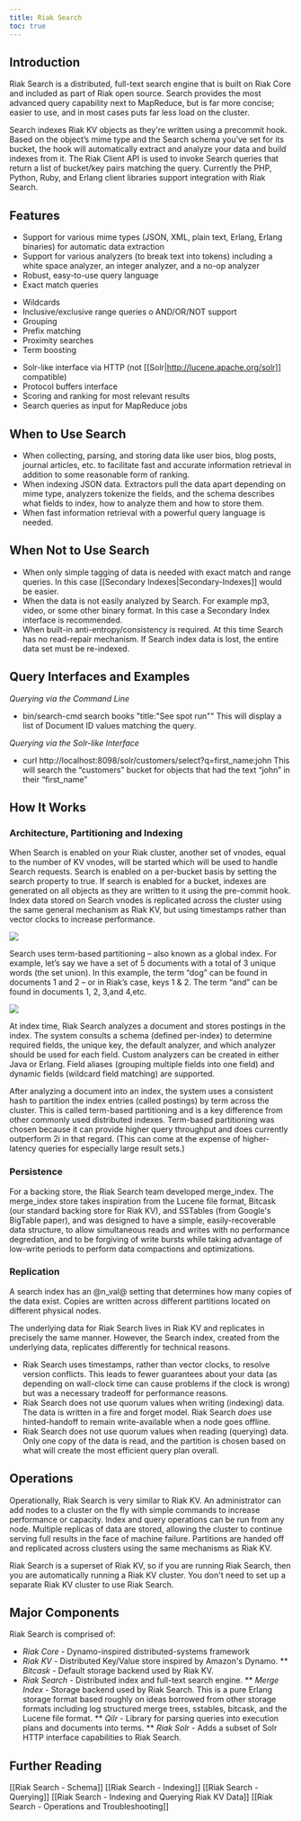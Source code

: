 ```yaml
---
title: Riak Search
toc: true
---
```


## Introduction

Riak Search is a distributed, full-text search engine that is built on Riak Core and included as part of Riak open source. Search provides the most advanced query capability next to MapReduce, but is far more concise; easier to use, and in most cases puts far less load on the cluster.

Search indexes Riak KV objects as they're written using a precommit hook. Based on the object’s mime type and the Search schema you’ve set for its bucket, the hook will automatically extract and analyze your data and build indexes from it. The Riak Client API is used to invoke Search queries that return a list of bucket/key pairs matching the query. Currently the PHP, Python, Ruby, and Erlang client libraries support integration with Riak Search.

## Features

* Support for various mime types (JSON, XML, plain text, Erlang, Erlang binaries) for automatic data extraction
* Support for various analyzers (to break text into tokens) including a white space analyzer, an integer analyzer, and a no-op analyzer
* Robust, easy-to-use query language
* Exact match queries
- Wildcards
- Inclusive/exclusive range queries o AND/OR/NOT support
- Grouping
- Prefix matching
- Proximity searches
- Term boosting
* Solr-like interface via HTTP (not [[Solr|http://lucene.apache.org/solr]] compatible)
* Protocol buffers interface
* Scoring and ranking for most relevant results
* Search queries as input for MapReduce jobs

## When to Use Search 

* When collecting, parsing, and storing data like user bios, blog posts, journal articles, etc. to facilitate fast and accurate information retrieval in addition to some reasonable form of ranking.
* When indexing JSON data. Extractors pull the data apart depending on mime type, analyzers tokenize the fields, and the schema describes what fields to index, how to analyze them and how to store them.
* When fast information retrieval with a powerful query language is needed.

## When Not to Use Search 

* When only simple tagging of data is needed with exact match and range queries. In this case [[Secondary Indexes|Secondary-Indexes]] would be easier.
* When the data is not easily analyzed by Search. For example mp3, video, or some other binary format. In this case a Secondary Index interface is recommended.
* When built-in anti-entropy/consistency is required. At this time Search has no read-repair mechanism. If Search index data is lost, the entire data set must be re-indexed.

## Query Interfaces and Examples

_Querying via the Command Line_

*   bin/search-cmd search books "title:\"See spot run\""
This will display a list of Document ID values matching the query.

_Querying via the Solr-like Interface_

*  curl http://localhost:8098/solr/customers/select?q=first_name:john
This will search the “customers” bucket for objects that had the text “john” in their “first_name”

## How It Works 


### Architecture, Partitioning and Indexing

When Search is enabled on your Riak cluster, another set of vnodes, equal to the number of KV vnodes, will be started which will be used to handle Search requests. Search is enabled on a per-bucket basis by setting the search property to true. If search is enabled for a bucket, indexes are generated on all objects as they are written to it using the pre-commit hook. Index data stored on Search vnodes is replicated across the cluster using the same general mechanism as Riak KV, but using timestamps rather than vector clocks to increase performance.

<img class="centered_img" src="/images/riak_search_enabling_physical_node.png" />

Search uses term-based partitioning – also known as a global index. For example, let’s say we have a set of 5 documents with a total of 3 unique words (the set union). In this example, the term “dog” can be found in documents 1 and 2 – or in Riak’s case, keys 1 & 2. The term “and” can be found in documents 1, 2, 3,and 4,etc.

<img class="centered_img" src="/images/riak_search_document_table.png" />

At index time, Riak Search analyzes a document and stores postings in the index. The system consults a schema (defined per-index) to determine required fields, the unique key, the default analyzer, and which analyzer should be used for each field. Custom analyzers can be created in either Java or Erlang. Field aliases (grouping multiple fields into one field) and dynamic fields (wildcard field matching) are supported.

After analyzing a document into an index, the system uses a consistent hash to partition the index entries (called postings) by term across the cluster. This is called term-based partitioning and is a key difference from other commonly used distributed indexes. Term-based partitioning was chosen because it can provide higher query throughput and does currently outperform 2i in that regard. (This can come at the expense of higher-latency queries for especially large result sets.)

### Persistence

For a backing store, the Riak Search team developed merge\_index. The merge\_index store takes inspiration from the Lucene file format, Bitcask (our standard backing store for Riak KV), and SSTables (from Google's BigTable paper), and was designed to have a simple, easily-recoverable data structure, to allow simultaneous reads and writes with no performance degredation, and to be forgiving of write bursts while taking advantage of low-write periods to perform data compactions and optimizations.

### Replication

A search index has an @n_val@ setting that determines how many copies of the data exist. Copies are written across different partitions located on different physical nodes.

The underlying data for Riak Search lives in Riak KV and replicates in precisely the same manner. However, the Search index, created from the underlying data, replicates differently for technical reasons.

* Riak Search uses timestamps, rather than vector clocks, to resolve version conflicts. This leads to fewer guarantees about your data (as depending on wall-clock time can cause problems if the clock is wrong) but was a necessary tradeoff for performance reasons.
* Riak Search does not use quorum values when writing (indexing) data. The data is written in a fire and forget model. Riak Search *does* use hinted-handoff to remain write-available when a node goes offline.
* Riak Search does not use quorum values when reading (querying) data. Only one copy of the data is read, and the partition is chosen based on what will create the most efficient query plan overall.

## Operations 

Operationally, Riak Search is very similar to Riak KV. An administrator can add nodes to a cluster on the fly with simple commands to increase performance or capacity. Index and query operations can be run from any node. Multiple replicas of data are stored, allowing the cluster to continue serving full results in the face of machine failure. Partitions are handed off and replicated across clusters using the same mechanisms as Riak KV.

Riak Search is a superset of Riak KV, so if you are running Riak Search, then you are automatically running a Riak KV cluster. You don't need to set up a separate Riak KV cluster to use Riak Search.

## Major Components

Riak Search is comprised of:

* *Riak Core* -  Dynamo-inspired distributed-systems framework
* *Riak KV* - Distributed Key/Value store inspired by Amazon's Dynamo.
** *Bitcask* -  Default storage backend used by Riak KV.
* *Riak Search* - Distributed index and full-text search engine.
** *Merge Index* - Storage backend used by Riak Search. This is a pure Erlang storage format based roughly on ideas borrowed from other storage formats including log structured merge trees, sstables, bitcask, and the Lucene file format.
** *Qilr* - Library for parsing queries into execution plans and documents into terms.
** *Riak Solr* - Adds a subset of Solr HTTP interface capabilities to Riak Search.


## Further Reading

[[Riak Search - Schema]]
[[Riak Search - Indexing]]
[[Riak Search - Querying]]
[[Riak Search - Indexing and Querying Riak KV Data]]
[[Riak Search - Operations and Troubleshooting]]

